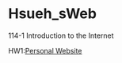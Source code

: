 # Hsueh_sWeb
114-1 Introduction to the Internet 

HW1:[Personal Website](https://emmahsueh.github.io/Hsueh_sWeb/)
